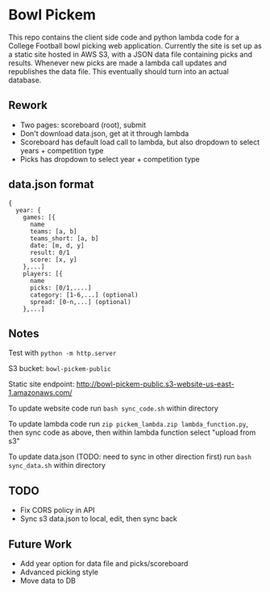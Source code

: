 # Bowl Pickem
This repo contains the client side code and python lambda code for a College Football bowl picking web application. Currently the site is set up as a static site hosted in AWS S3, with a JSON data file containing picks and results. Whenever new picks are made a lambda call updates and republishes the data file. This eventually should turn into an actual database. 

## Rework
- Two pages: scoreboard (root), submit
- Don't download data.json, get at it through lambda
- Scoreboard has default load call to lambda, but also dropdown to select years + competition type
- Picks has dropdown to select year + competition type

## data.json format
```
{
  year: {
    games: [{
      name
      teams: [a, b]
      teams_short: [a, b]
      date: [m, d, y]
      result: 0/1
      score: [x, y]
    },...]
    players: [{
      name
      picks: [0/1,....]
      category: [1-6,...] (optional)
      spread: [0-n,...] (optional)
    },...]

```


## Notes
Test with `python -m http.server`

S3 bucket: `bowl-pickem-public`

Static site endpoint: http://bowl-pickem-public.s3-website-us-east-1.amazonaws.com/

To update website code run `bash sync_code.sh` within directory

To update lambda code run `zip pickem_lambda.zip lambda_function.py`, then sync code as above, then within lambda function select "upload from s3" 

To update data.json (TODO: need to sync in other direction first) run `bash sync_data.sh` within directory

## TODO
- Fix CORS policy in API
- Sync s3 data.json to local, edit, then sync back

## Future Work
- Add year option for data file and picks/scoreboard
- Advanced picking style
- Move data to DB
